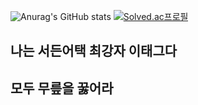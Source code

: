 ![Anurag's GitHub stats](https://github-readme-stats.vercel.app/api?username=leetaggg)
[![Solved.ac프로필](http://mazassumnida.wtf/api/v2/generate_badge?boj=leetag1163)](https://solved.ac/leetag1163)

## 나는 서든어택 최강자 이태그다
## 모두 무릎을 꿇어라
